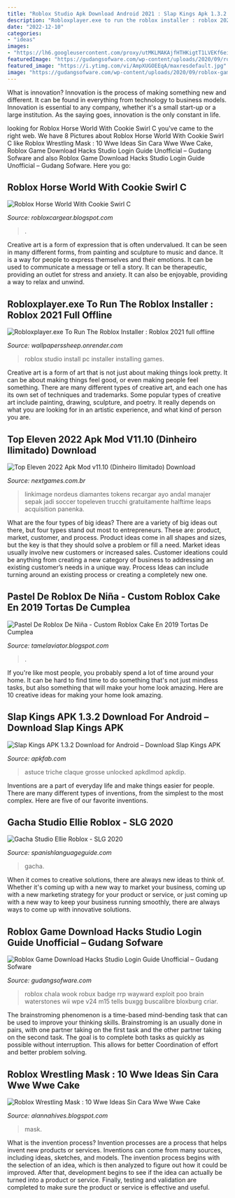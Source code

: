 ```yaml
---
title: "Roblox Studio Apk Download Android 2021 : Slap Kings Apk 1.3.2 Download For Android – Download Slap Kings Apk"
description: "Robloxplayer.exe to run the roblox installer : roblox 2021 full offline"
date: "2022-12-10"
categories:
- "ideas"
images:
- "https://lh6.googleusercontent.com/proxy/utMKLMAKAjfHTHKigtT1LVEKf6eiYzULC7BeCNgAhkddb8ueYRdsEam8_dSTI_Pi-qPObVoiWU7_gVxPSLhLuWkGD2JSjE3Aqt6fzYiawbg8TpfQvOTzxeYBQhrJprm2=w1200-h630-p-k-no-nu"
featuredImage: "https://gudangsofware.com/wp-content/uploads/2020/09/roblox-game-download-hacks-studio-login-guide-unofficial.jpeg"
featured_image: "https://i.ytimg.com/vi/AmpXUGOEEqA/maxresdefault.jpg"
image: "https://gudangsofware.com/wp-content/uploads/2020/09/roblox-game-download-hacks-studio-login-guide-unofficial.jpeg"
---
```



What is innovation?
Innovation is the process of making something new and different. It can be found in everything from technology to business models. Innovation is essential to any company, whether it's a small start-up or a large institution. As the saying goes, innovation is the only constant in life.

	

		
looking for Roblox Horse World With Cookie Swirl C you've came to the right web. We have 8 Pictures about Roblox Horse World With Cookie Swirl C like Roblox Wrestling Mask : 10 Wwe Ideas Sin Cara Wwe Wwe Cake, Roblox Game Download Hacks Studio Login Guide Unofficial – Gudang Sofware and also Roblox Game Download Hacks Studio Login Guide Unofficial – Gudang Sofware. Here you go:
		
    
## Roblox Horse World With Cookie Swirl C

<img loading=lazy src="https://lh6.googleusercontent.com/proxy/utMKLMAKAjfHTHKigtT1LVEKf6eiYzULC7BeCNgAhkddb8ueYRdsEam8_dSTI_Pi-qPObVoiWU7_gVxPSLhLuWkGD2JSjE3Aqt6fzYiawbg8TpfQvOTzxeYBQhrJprm2=w1200-h630-p-k-no-nu" onerror="this.onerror=null;this.src='https://tse1.mm.bing.net/th?id=OIP._vjLt1kPy5AAo-tfU8K0cgHaD4&amp;pid=15.1';" alt="Roblox Horse World With Cookie Swirl C">

_Source: robloxcargear.blogspot.com_

>. 

	

Creative art is a form of expression that is often undervalued. It can be seen in many different forms, from painting and sculpture to music and dance. It is a way for people to express themselves and their emotions. It can be used to communicate a message or tell a story. It can be therapeutic, providing an outlet for stress and anxiety. It can also be enjoyable, providing a way to relax and unwind.

    
## Robloxplayer.exe To Run The Roblox Installer : Roblox 2021 Full Offline

<img loading=lazy src="https://i.ytimg.com/vi/AmpXUGOEEqA/maxresdefault.jpg" onerror="this.onerror=null;this.src='https://tse1.mm.bing.net/th?id=OIP.4cl3s3Yi9YMyDH_UZr8sqAHaEK&amp;pid=15.1';" alt="Robloxplayer.exe To Run The Roblox Installer : Roblox 2021 full offline">

_Source: wallpaperssheep.onrender.com_

>roblox studio install pc installer installing games. 

	

Creative art is a form of art that is not just about making things look pretty. It can be about making things feel good, or even making people feel something. There are many different types of creative art, and each one has its own set of techniques and trademarks. Some popular types of creative art include painting, drawing, sculpture, and poetry. It really depends on what you are looking for in an artistic experience, and what kind of person you are.

    
## Top Eleven 2022 Apk Mod V11.10 (Dinheiro Ilimitado) Download

<img loading=lazy src="https://nextgames.com.br/wp-content/uploads/2021/06/Top-Eleven-2022-Apk-Mod.jpg" onerror="this.onerror=null;this.src='https://tse1.mm.bing.net/th?id=OIP.rZi1Gm4xEVYyikA3IPMFnAHaEK&amp;pid=15.1';" alt="Top Eleven 2022 Apk Mod v11.10 (Dinheiro Ilimitado) Download">

_Source: nextgames.com.br_

>linkimage nordeus diamantes tokens recargar ayo andal manajer sepak jadi soccer topeleven trucchi gratuitamente halftime leaps acquisition panenka. 

	

What are the four types of big ideas?
There are a variety of big ideas out there, but four types stand out most to entrepreneurs. These are: product, market, customer, and process. Product ideas come in all shapes and sizes, but the key is that they should solve a problem or fill a need. Market ideas usually involve new customers or increased sales. Customer ideations could be anything from creating a new category of business to addressing an existing customer’s needs in a unique way. Process Ideas can include turning around an existing process or creating a completely new one.

    
## Pastel De Roblox De Niña - Custom Roblox Cake En 2019 Tortas De Cumplea

<img loading=lazy src="https://dulcesmys.com.ar/wp-content/uploads/2019/05/Roblox.jpg" onerror="this.onerror=null;this.src='https://tse4.mm.bing.net/th?id=OIP.p-yM2JV8vOfTmaLYYetA1QAAAA&amp;pid=15.1';" alt="Pastel De Roblox De Niña - Custom Roblox Cake En 2019 Tortas De Cumplea">

_Source: tamelaviator.blogspot.com_

>. 

	

If you're like most people, you probably spend a lot of time around your home. It can be hard to find time to do something that's not just mindless tasks, but also something that will make your home look amazing. Here are 10 creative ideas for making your home look amazing.

    
## Slap Kings APK 1.3.2 Download For Android – Download Slap Kings APK

<img loading=lazy src="https://image.winudf.com/v2/image1/bW9iaS5nYW1lZ3VydS5zbGFwa2luZ3Nfc2NyZWVuXzVfMTU4MjcwMDUxMF8wNjg/screen-5.jpg?fakeurl=1" onerror="this.onerror=null;this.src='https://tse1.mm.bing.net/th?id=OIP.UQD3ppcH0GqwRMEa2fzsuwHaJ4&amp;pid=15.1';" alt="Slap Kings APK 1.3.2 Download for Android – Download Slap Kings APK">

_Source: apkfab.com_

>astuce triche claque grosse unlocked apkdlmod apkdip. 

	

Inventions are a part of everyday life and make things easier for people. There are many different types of inventions, from the simplest to the most complex. Here are five of our favorite inventions.

    
## Gacha Studio Ellie Roblox - SLG 2020

<img loading=lazy src="https://pm1.narvii.com/6952/71a49fe5a4b473c0ce06edccf458588f16d82c55r1-1024-492v2_hq.jpg" onerror="this.onerror=null;this.src='https://tse4.mm.bing.net/th?id=OIP.k9o83OkK0uFkb18Sh5VLVAHaDj&amp;pid=15.1';" alt="Gacha Studio Ellie Roblox - SLG 2020">

_Source: spanishlanguageguide.com_

>gacha. 

	

When it comes to creative solutions, there are always new ideas to think of. Whether it's coming up with a new way to market your business, coming up with a new marketing strategy for your product or service, or just coming up with a new way to keep your business running smoothly, there are always ways to come up with innovative solutions.

    
## Roblox Game Download Hacks Studio Login Guide Unofficial – Gudang Sofware

<img loading=lazy src="https://gudangsofware.com/wp-content/uploads/2020/09/roblox-game-download-hacks-studio-login-guide-unofficial.jpeg" onerror="this.onerror=null;this.src='https://tse3.mm.bing.net/th?id=OIP.ja88TgU5lclppVBSTtZmRAHaKe&amp;pid=15.1';" alt="Roblox Game Download Hacks Studio Login Guide Unofficial – Gudang Sofware">

_Source: gudangsofware.com_

>roblox chala wook robux badge rrp wayward exploit poo brain waterstones wii wpe v24 m15 tells buxgg buscalibre bloxburg criar. 

	

The brainstroming phenomenon is a time-based mind-bending task that can be used to improve your thinking skills. Brainstroming is an usually done in pairs, with one partner taking on the first task and the other partner taking on the second task. The goal is to complete both tasks as quickly as possible without interruption. This allows for better Coordination of effort and better problem solving.

    
## Roblox Wrestling Mask : 10 Wwe Ideas Sin Cara Wwe Wwe Cake

<img loading=lazy src="https://lh5.googleusercontent.com/proxy/K3jrnTktOIIDUknH4TtapiaHzdsqyxz69U29cQDALOA8HMNcGGh2ZbG81EoG0i8rarbjQSmEzE-tcBN4gSmoATjfgCy4klZKLRQpNAw=w1200-h630-p-k-no-nu" onerror="this.onerror=null;this.src='https://tse3.mm.bing.net/th?id=OIP.2SSSh9kaC1d9MHcWl4CHjAHaD4&amp;pid=15.1';" alt="Roblox Wrestling Mask : 10 Wwe Ideas Sin Cara Wwe Wwe Cake">

_Source: alannahives.blogspot.com_

>mask. 

	

What is the invention process?
Invention processes are a process that helps invent new products or services. Inventions can come from many sources, including ideas, sketches, and models. The invention process begins with the selection of an idea, which is then analyzed to figure out how it could be improved. After that, development begins to see if the idea can actually be turned into a product or service. Finally, testing and validation are completed to make sure the product or service is effective and useful.

